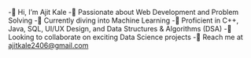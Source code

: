 
-👋 Hi, I’m Ajit Kale
-🚀 Passionate about Web Development and Problem Solving
-🌱 Currently diving into Machine Learning
-💼 Proficient in C++, Java, SQL, UI/UX Design, and Data Structures & Algorithms (DSA)
-🤝 Looking to collaborate on exciting Data Science projects
-📧 Reach me at ajitkale2406@gmail.com

<!---
ajit1630/ajit1630 is a ✨ special ✨ repository because its `README.md` (this file) appears on your GitHub profile.
You can click the Preview link to take a look at your changes.
--->
